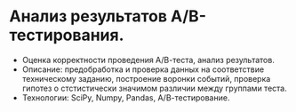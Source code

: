 # Анализ результатов А/В-тестирования.
- Оценка корректности проведения А/В-теста, анализ результатов.
- Описание: предобработка и проверка данных на соответствие техническому заданию, построение воронки событий, проверка гипотез о стстистически значимом различии между группами теста. 
- Технологии: SciPy, Numpy, Pandas, А/В-тестирование.
